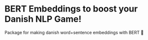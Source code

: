 # BERT Embeddings to boost your Danish NLP Game!
Package for making danish word+sentence embeddings with BERT 📜
